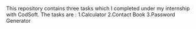 This repository contains three tasks which I completed under my internship with CodSoft. 
The tasks are : 
       1.Calculator
       2.Contact Book
       3.Password Generator
